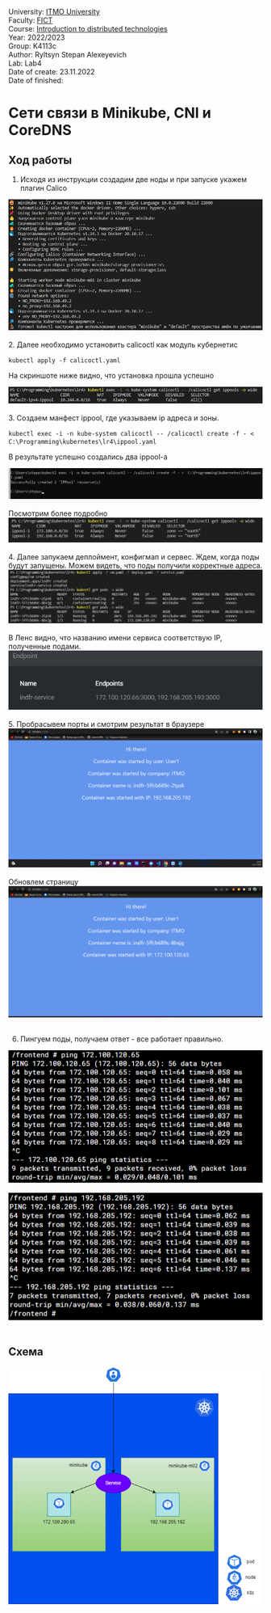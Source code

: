 University: [ITMO University](https://itmo.ru/ru/)  
Faculty: [FICT](https://fict.itmo.ru)  
Course: [Introduction to distributed technologies](https://github.com/itmo-ict-faculty/introduction-to-distributed-technologies)  
Year: 2022/2023  
Group: K4113c    
Author: Ryltsyn Stepan Alexeyevich  
Lab: Lab4  
Date of create: 23.11.2022    
Date of finished: 


# Сети связи в Minikube, CNI и CoreDNS
## Ход работы 
1. Исходя из инструкции создадим две ноды и при запуске укажем плагин Calico
<div align = "center"><img src="https://github.com/maesrto2000/-2022_2023-introduction_to_distributed_technologies-k4113c-ryltsyn_s_a/blob/main/Lr4/img/1.png"></div><br>  
2. Далее необходимо установить calicoctl как модуль кубернетис

```
kubectl apply -f calicoctl.yaml  
``` 
На скриншоте ниже видно, что установка прошла успешно
<div align = "center"><img src="https://github.com/maesrto2000/-2022_2023-introduction_to_distributed_technologies-k4113c-ryltsyn_s_a/blob/main/Lr4/img/2.png"></div><br> 
3. Создаем манфест ippool, где указываем ip адреса и зоны.

```
kubectl exec -i -n kube-system calicoctl -- /calicoctl create -f - <  C:\Programming\kubernetes\lr4\ippool.yaml 
``` 
В результате успешно создались два ippool-а
<div align = "center"><img src="https://github.com/maesrto2000/-2022_2023-introduction_to_distributed_technologies-k4113c-ryltsyn_s_a/blob/main/Lr4/img/5.png"></div><br> 
Посмотрим более подробно
<div align = "center"><img src="https://github.com/maesrto2000/-2022_2023-introduction_to_distributed_technologies-k4113c-ryltsyn_s_a/blob/main/Lr4/img/6.png"></div><br> 
4. Далее запукаем деплоймент, конфигмап и сервес. Ждем, когда поды будут запущены. Можем видеть, что поды получили корректные адреса. 
<div align = "center"><img src="https://github.com/maesrto2000/-2022_2023-introduction_to_distributed_technologies-k4113c-ryltsyn_s_a/blob/main/Lr4/img/7.png"></div><br> 
В Ленс видно, что названию имени сервиса соответствую IP, полученные подами. 
<div align = "center"><img src="https://github.com/maesrto2000/-2022_2023-introduction_to_distributed_technologies-k4113c-ryltsyn_s_a/blob/main/Lr4/img/13.png"></div><br>
5. Пробрасывем порты и смотрим результат в браузере 
<div align = "center"><img src="https://github.com/maesrto2000/-2022_2023-introduction_to_distributed_technologies-k4113c-ryltsyn_s_a/blob/main/Lr4/img/s2.png"></div><br>
Обновлем страницу
<div align = "center"><img src="https://github.com/maesrto2000/-2022_2023-introduction_to_distributed_technologies-k4113c-ryltsyn_s_a/blob/main/Lr4/img/s1.png"></div><br>

6. Пингуем поды, получаем ответ - все работает правильно. 
<div align = "center"><img src="https://github.com/maesrto2000/-2022_2023-introduction_to_distributed_technologies-k4113c-ryltsyn_s_a/blob/main/Lr4/img/10.png"></div><br>
<div align = "center"><img src="https://github.com/maesrto2000/-2022_2023-introduction_to_distributed_technologies-k4113c-ryltsyn_s_a/blob/main/Lr4/img/11.png"></div><br>

## Схема
<div align = "center"><img src="https://github.com/maesrto2000/-2022_2023-introduction_to_distributed_technologies-k4113c-ryltsyn_s_a/blob/main/Lr4/img/v1.png"></div> 







